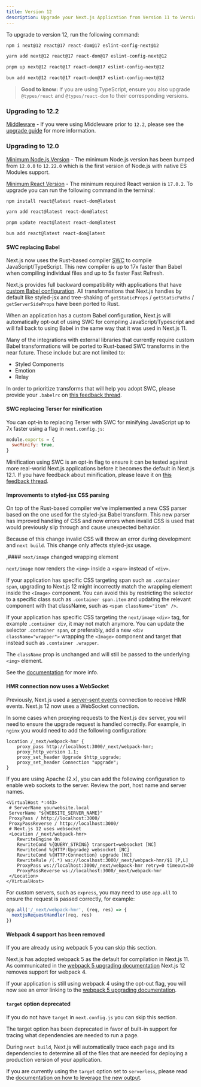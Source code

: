 ```yaml
---
title: Version 12
description: Upgrade your Next.js Application from Version 11 to Version 12.
---
```


To upgrade to version 12, run the following command:

```bash filename="Terminal"
npm i next@12 react@17 react-dom@17 eslint-config-next@12
```

```bash filename="Terminal"
yarn add next@12 react@17 react-dom@17 eslint-config-next@12
```

```bash filename="Terminal"
pnpm up next@12 react@17 react-dom@17 eslint-config-next@12
```

```bash filename="Terminal"
bun add next@12 react@17 react-dom@17 eslint-config-next@12
```

> **Good to know:** If you are using TypeScript, ensure you also upgrade `@types/react` and `@types/react-dom` to their corresponding versions.

### Upgrading to 12.2

[Middleware](/docs/messages/middleware-upgrade-guide) - If you were using Middleware prior to `12.2`, please see the [upgrade guide](/docs/messages/middleware-upgrade-guide) for more information.

### Upgrading to 12.0

[Minimum Node.js Version](https://nodejs.org/en/) - The minimum Node.js version has been bumped from `12.0.0` to `12.22.0` which is the first version of Node.js with native ES Modules support.

[Minimum React Version](https://react.dev/learn/add-react-to-an-existing-project) - The minimum required React version is `17.0.2`. To upgrade you can run the following command in the terminal:

```bash filename="Terminal"
npm install react@latest react-dom@latest

yarn add react@latest react-dom@latest

pnpm update react@latest react-dom@latest

bun add react@latest react-dom@latest
```

#### SWC replacing Babel

Next.js now uses the Rust-based compiler [SWC](https://swc.rs/) to compile JavaScript/TypeScript. This new compiler is up to 17x faster than Babel when compiling individual files and up to 5x faster Fast Refresh.

Next.js provides full backward compatibility with applications that have [custom Babel configuration](/docs/pages/building-your-application/configuring/babel). All transformations that Next.js handles by default like styled-jsx and tree-shaking of `getStaticProps` / `getStaticPaths` / `getServerSideProps` have been ported to Rust.

When an application has a custom Babel configuration, Next.js will automatically opt-out of using SWC for compiling JavaScript/Typescript and will fall back to using Babel in the same way that it was used in Next.js 11.

Many of the integrations with external libraries that currently require custom Babel transformations will be ported to Rust-based SWC transforms in the near future. These include but are not limited to:

- Styled Components
- Emotion
- Relay

In order to prioritize transforms that will help you adopt SWC, please provide your `.babelrc` on [this feedback thread](https://github.com/vercel/next.js/discussions/30174).

#### SWC replacing Terser for minification

You can opt-in to replacing Terser with SWC for minifying JavaScript up to 7x faster using a flag in `next.config.js`:

```js filename="next.config.js"
module.exports = {
  swcMinify: true,
}
```

Minification using SWC is an opt-in flag to ensure it can be tested against more real-world Next.js applications before it becomes the default in Next.js 12.1. If you have feedback about minification, please leave it on [this feedback thread](https://github.com/vercel/next.js/discussions/30237).

#### Improvements to styled-jsx CSS parsing

On top of the Rust-based compiler we've implemented a new CSS parser based on the one used for the styled-jsx Babel transform. This new parser has improved handling of CSS and now errors when invalid CSS is used that would previously slip through and cause unexpected behavior.

Because of this change invalid CSS will throw an error during development and `next build`. This change only affects styled-jsx usage.

,#### `next/image` changed wrapping element

`next/image` now renders the `<img>` inside a `<span>` instead of `<div>`.

If your application has specific CSS targeting span such as `.container span`, upgrading to Next.js 12 might incorrectly match the wrapping element inside the `<Image>` component. You can avoid this by restricting the selector to a specific class such as `.container span.item` and updating the relevant component with that className, such as `<span className="item" />`.

If your application has specific CSS targeting the `next/image` `<div>` tag, for example `.container div`, it may not match anymore. You can update the selector `.container span`, or preferably, add a new `<div className="wrapper">` wrapping the `<Image>` component and target that instead such as `.container .wrapper`.

The `className` prop is unchanged and will still be passed to the underlying `<img>` element.

See the [documentation](/docs/pages/building-your-application/optimizing/images#styling) for more info.

#### HMR connection now uses a WebSocket

Previously, Next.js used a [server-sent events](https://developer.mozilla.org/docs/Web/API/Server-sent_events) connection to receive HMR events. Next.js 12 now uses a WebSocket connection.

In some cases when proxying requests to the Next.js dev server, you will need to ensure the upgrade request is handled correctly. For example, in `nginx` you would need to add the following configuration:

```nginx
location /_next/webpack-hmr {
    proxy_pass http://localhost:3000/_next/webpack-hmr;
    proxy_http_version 1.1;
    proxy_set_header Upgrade $http_upgrade;
    proxy_set_header Connection "upgrade";
}
```

If you are using Apache (2.x), you can add the following configuration to enable web sockets to the server. Review the port, host name and server names.

```
<VirtualHost *:443>
 # ServerName yourwebsite.local
 ServerName "${WEBSITE_SERVER_NAME}"
 ProxyPass / http://localhost:3000/
 ProxyPassReverse / http://localhost:3000/
 # Next.js 12 uses websocket
 <Location /_next/webpack-hmr>
    RewriteEngine On
    RewriteCond %{QUERY_STRING} transport=websocket [NC]
    RewriteCond %{HTTP:Upgrade} websocket [NC]
    RewriteCond %{HTTP:Connection} upgrade [NC]
    RewriteRule /(.*) ws://localhost:3000/_next/webpack-hmr/$1 [P,L]
    ProxyPass ws://localhost:3000/_next/webpack-hmr retry=0 timeout=30
    ProxyPassReverse ws://localhost:3000/_next/webpack-hmr
 </Location>
</VirtualHost>
```

For custom servers, such as `express`, you may need to use `app.all` to ensure the request is passed correctly, for example:

```js
app.all('/_next/webpack-hmr', (req, res) => {
  nextjsRequestHandler(req, res)
})
```

#### Webpack 4 support has been removed

If you are already using webpack 5 you can skip this section.

Next.js has adopted webpack 5 as the default for compilation in Next.js 11. As communicated in the [webpack 5 upgrading documentation](/docs/messages/webpack5) Next.js 12 removes support for webpack 4.

If your application is still using webpack 4 using the opt-out flag, you will now see an error linking to the [webpack 5 upgrading documentation](/docs/messages/webpack5).

#### `target` option deprecated

If you do not have `target` in `next.config.js` you can skip this section.

The target option has been deprecated in favor of built-in support for tracing what dependencies are needed to run a page.

During `next build`, Next.js will automatically trace each page and its dependencies to determine all of the files that are needed for deploying a production version of your application.

If you are currently using the `target` option set to `serverless`, please read the [documentation on how to leverage the new output](/docs/pages/api-reference/next-config-js/output).
